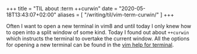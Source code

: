 +++
title = "TIL about :term ++curwin"
date = "2020-05-18T13:43:07+02:00"
aliases = [
  "/writing/til/vim-term-curwin/"
]
+++

Often I want to open a new terminal in vim8 and until today I only knew how to open into a split window of some kind. Today I found out about `++curwin` which instructs the terminal to overtake the current window. All the options for opening a new terminal can be found in the [vim help for terminal](https://vimhelp.org/terminal.txt.html).